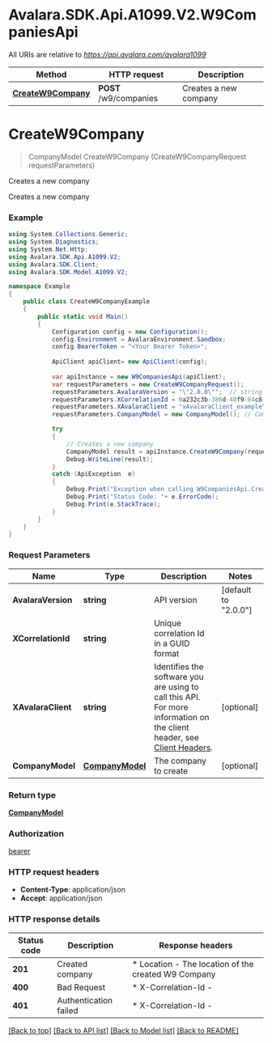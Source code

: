 # Avalara.SDK.Api.A1099.V2.W9CompaniesApi

All URIs are relative to *https://api.avalara.com/avalara1099*

Method | HTTP request | Description
------------- | ------------- | -------------
[**CreateW9Company**](W9CompaniesApi.md#createw9company) | **POST** /w9/companies | Creates a new company


<a name="createw9company"></a>
# **CreateW9Company**
> CompanyModel CreateW9Company (CreateW9CompanyRequest requestParameters)

Creates a new company

Creates a new company

### Example
```csharp
using System.Collections.Generic;
using System.Diagnostics;
using System.Net.Http;
using Avalara.SDK.Api.A1099.V2;
using Avalara.SDK.Client;
using Avalara.SDK.Model.A1099.V2;

namespace Example
{
    public class CreateW9CompanyExample
    {
        public static void Main()
        {
            Configuration config = new Configuration();
            config.Environment = AvalaraEnvironment.Sandbox;
            config.BearerToken = "<Your Bearer Token>";
            
            ApiClient apiClient= new ApiClient(config);
            
            var apiInstance = new W9CompaniesApi(apiClient);
            var requestParameters = new CreateW9CompanyRequest();
            requestParameters.AvalaraVersion = "\"2.0.0\"";  // string | API version (default to "2.0.0")
            requestParameters.XCorrelationId = 0a232c3b-386d-40f9-84c8-4967b32e0d39;  // string | Unique correlation Id in a GUID format
            requestParameters.XAvalaraClient = "xAvalaraClient_example";  // string | Identifies the software you are using to call this API.  For more information on the client header, see [Client Headers](https://developer.avalara.com/avatax/client-headers/). (optional) 
            requestParameters.CompanyModel = new CompanyModel(); // CompanyModel | The company to create (optional) 

            try
            {
                // Creates a new company
                CompanyModel result = apiInstance.CreateW9Company(requestParameters);
                Debug.WriteLine(result);
            }
            catch (ApiException  e)
            {
                Debug.Print("Exception when calling W9CompaniesApi.CreateW9Company: " + e.Message );
                Debug.Print("Status Code: "+ e.ErrorCode);
                Debug.Print(e.StackTrace);
            }
        }
    }
}
```

### Request Parameters

Name | Type | Description  | Notes
------------- | ------------- | ------------- | -------------
 **AvalaraVersion** | **string**| API version | [default to &quot;2.0.0&quot;]
 **XCorrelationId** | **string**| Unique correlation Id in a GUID format | 
 **XAvalaraClient** | **string**| Identifies the software you are using to call this API.  For more information on the client header, see [Client Headers](https://developer.avalara.com/avatax/client-headers/). | [optional] 
 **CompanyModel** | [**CompanyModel**](CompanyModel.md)| The company to create | [optional] 

### Return type

[**CompanyModel**](CompanyModel.md)

### Authorization

[bearer](../../../README.md#bearer)

### HTTP request headers

 - **Content-Type**: application/json
 - **Accept**: application/json


### HTTP response details
| Status code | Description | Response headers |
|-------------|-------------|------------------|
| **201** | Created company |  * Location - The location of the created W9 Company <br>  |
| **400** | Bad Request |  * X-Correlation-Id -  <br>  |
| **401** | Authentication failed |  * X-Correlation-Id -  <br>  |

[[Back to top]](#) [[Back to API list]](../../../README.md#documentation-for-api-endpoints) [[Back to Model list]](../../../README.md#documentation-for-models) [[Back to README]](../../../README.md)

